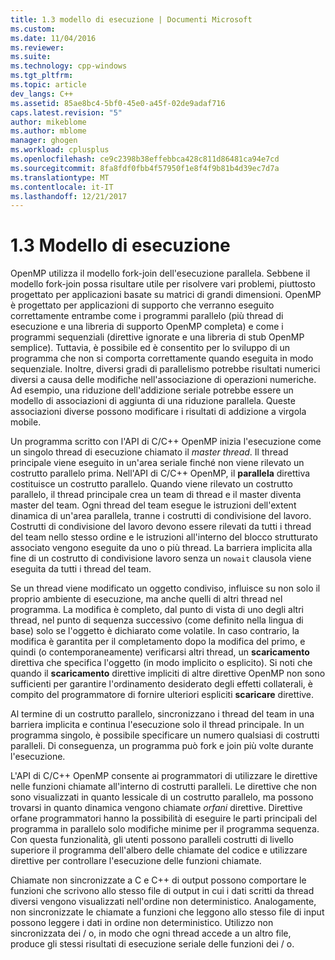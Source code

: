 ```yaml
---
title: 1.3 modello di esecuzione | Documenti Microsoft
ms.custom: 
ms.date: 11/04/2016
ms.reviewer: 
ms.suite: 
ms.technology: cpp-windows
ms.tgt_pltfrm: 
ms.topic: article
dev_langs: C++
ms.assetid: 85ae8bc4-5bf0-45e0-a45f-02de9adaf716
caps.latest.revision: "5"
author: mikeblome
ms.author: mblome
manager: ghogen
ms.workload: cplusplus
ms.openlocfilehash: ce9c2398b38effebbca428c811d86481ca94e7cd
ms.sourcegitcommit: 8fa8fdf0fbb4f57950f1e8f4f9b81b4d39ec7d7a
ms.translationtype: MT
ms.contentlocale: it-IT
ms.lasthandoff: 12/21/2017
---
```

# <a name="13-execution-model"></a>1.3 Modello di esecuzione
OpenMP utilizza il modello fork-join dell'esecuzione parallela. Sebbene il modello fork-join possa risultare utile per risolvere vari problemi, piuttosto progettato per applicazioni basate su matrici di grandi dimensioni. OpenMP è progettato per applicazioni di supporto che verranno eseguito correttamente entrambe come i programmi parallelo (più thread di esecuzione e una libreria di supporto OpenMP completa) e come i programmi sequenziali (direttive ignorate e una libreria di stub OpenMP semplice). Tuttavia, è possibile ed è consentito per lo sviluppo di un programma che non si comporta correttamente quando eseguita in modo sequenziale. Inoltre, diversi gradi di parallelismo potrebbe risultati numerici diversi a causa delle modifiche nell'associazione di operazioni numeriche. Ad esempio, una riduzione dell'addizione seriale potrebbe essere un modello di associazioni di aggiunta di una riduzione parallela. Queste associazioni diverse possono modificare i risultati di addizione a virgola mobile.  
  
 Un programma scritto con l'API di C/C++ OpenMP inizia l'esecuzione come un singolo thread di esecuzione chiamato il *master thread*. Il thread principale viene eseguito in un'area seriale finché non viene rilevato un costrutto parallelo prima. Nell'API di C/C++ OpenMP, il **parallela** direttiva costituisce un costrutto parallelo. Quando viene rilevato un costrutto parallelo, il thread principale crea un team di thread e il master diventa master del team. Ogni thread del team esegue le istruzioni dell'extent dinamica di un'area parallela, tranne i costrutti di condivisione del lavoro. Costrutti di condivisione del lavoro devono essere rilevati da tutti i thread del team nello stesso ordine e le istruzioni all'interno del blocco strutturato associato vengono eseguite da uno o più thread. La barriera implicita alla fine di un costrutto di condivisione lavoro senza un `nowait` clausola viene eseguita da tutti i thread del team.  
  
 Se un thread viene modificato un oggetto condiviso, influisce su non solo il proprio ambiente di esecuzione, ma anche quelli di altri thread nel programma. La modifica è completo, dal punto di vista di uno degli altri thread, nel punto di sequenza successivo (come definito nella lingua di base) solo se l'oggetto è dichiarato come volatile. In caso contrario, la modifica è garantita per il completamento dopo la modifica del primo, e quindi (o contemporaneamente) verificarsi altri thread, un **scaricamento** direttiva che specifica l'oggetto (in modo implicito o esplicito). Si noti che quando il **scaricamento** direttive impliciti di altre direttive OpenMP non sono sufficienti per garantire l'ordinamento desiderato degli effetti collaterali, è compito del programmatore di fornire ulteriori espliciti  **scaricare** direttive.  
  
 Al termine di un costrutto parallelo, sincronizzano i thread del team in una barriera implicita e continua l'esecuzione solo il thread principale. In un programma singolo, è possibile specificare un numero qualsiasi di costrutti paralleli. Di conseguenza, un programma può fork e join più volte durante l'esecuzione.  
  
 L'API di C/C++ OpenMP consente ai programmatori di utilizzare le direttive nelle funzioni chiamate all'interno di costrutti paralleli. Le direttive che non sono visualizzati in quanto lessicale di un costrutto parallelo, ma possono trovarsi in quanto dinamica vengono chiamate *orfani* direttive. Direttive orfane programmatori hanno la possibilità di eseguire le parti principali del programma in parallelo solo modifiche minime per il programma sequenza. Con questa funzionalità, gli utenti possono paralleli costrutti di livello superiore il programma dell'albero delle chiamate del codice e utilizzare direttive per controllare l'esecuzione delle funzioni chiamate.  
  
 Chiamate non sincronizzate a C e C++ di output possono comportare le funzioni che scrivono allo stesso file di output in cui i dati scritti da thread diversi vengono visualizzati nell'ordine non deterministico. Analogamente, non sincronizzate le chiamate a funzioni che leggono allo stesso file di input possono leggere i dati in ordine non deterministico. Utilizzo non sincronizzata dei / o, in modo che ogni thread accede a un altro file, produce gli stessi risultati di esecuzione seriale delle funzioni dei / o.